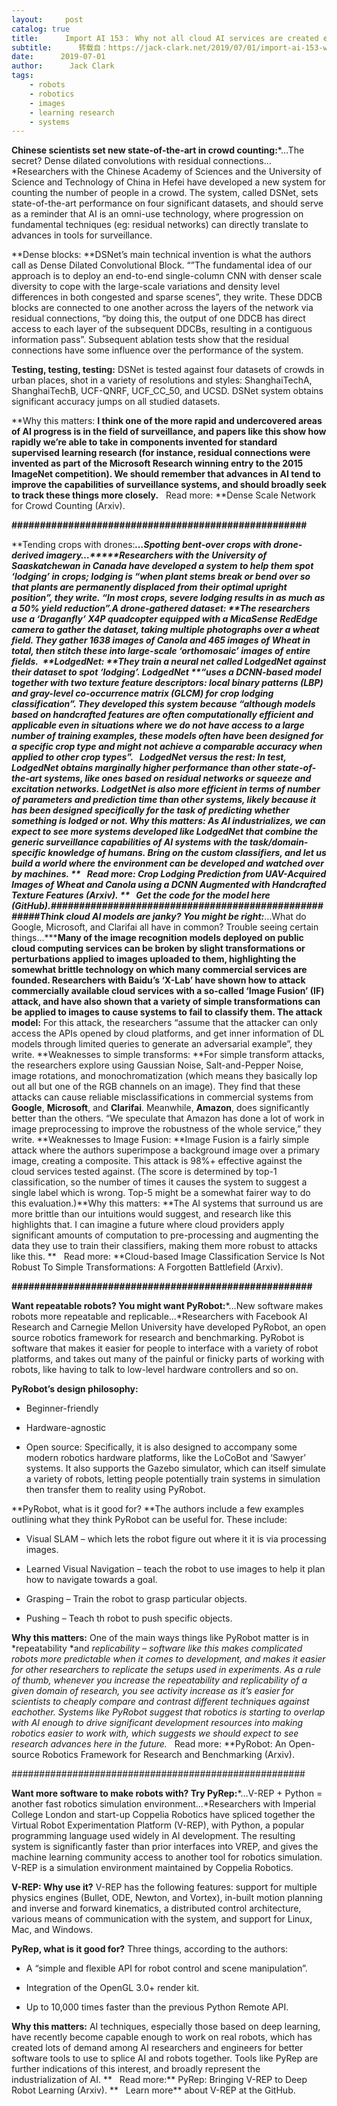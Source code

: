 ```yaml
---
layout:     post
catalog: true
title:      Import AI 153： Why not all cloud AI services are created equally; making more repeatable robots with PyRep; and surveying crops with drones
subtitle:      转载自：https://jack-clark.net/2019/07/01/import-ai-153-why-not-all-cloud-ai-services-are-created-equally-making-more-repeatable-robots-with-pyrep-and-surveying-crops-with-drones/
date:      2019-07-01
author:      Jack Clark
tags:
    - robots
    - robotics
    - images
    - learning research
    - systems
---
```


**Chinese scientists set new state-of-the-art in crowd counting:***…The secret? Dense dilated convolutions with residual connections…*Researchers with the Chinese Academy of Sciences and the University of Science and Technology of China in Hefei have developed a new system for counting the number of people in a crowd. The system, called DSNet, sets state-of-the-art performance on four significant datasets, and should serve as a reminder that AI is an omni-use technology, where progression on fundamental techniques (eg: residual networks) can directly translate to advances in tools for surveillance. 

**Dense blocks: **DSNet’s main technical invention is what the authors call as Dense Dilated Convolutional Block. “”The fundamental idea of our approach is to deploy an end-to-end single-column CNN with denser scale diversity to cope with the large-scale variations and density level differences in both congested and sparse scenes”, they write. These DDCB blocks are connected to one another across the layers of the network via residual connections, “by doing this, the output of one DDCB has direct access to each layer of the subsequent DDCBs, resulting in a contiguous information pass”. Subsequent ablation tests show that the residual connections have some influence over the performance of the system. 

**Testing, testing, testing:** DSNet is tested against four datasets of crowds in urban places, shot in a variety of resolutions and styles: ShanghaiTechA, ShanghaiTechB, UCF-QNRF, UCF_CC_50, and UCSD. DSNet system obtains significant accuracy jumps on all studied datasets.

**Why this matters: **I think one of the more rapid and undercovered areas of AI progress is in the field of surveillance, and papers like this show how rapidly we’re able to take in components invented for standard supervised learning research (for instance, residual connections were invented as part of the Microsoft Research winning entry to the 2015 ImageNet competition). We should remember that advances in AI tend to improve the capabilities of surveillance systems, and should broadly seek to track these things more closely.**   Read more: **Dense Scale Network for Crowd Counting (Arxiv). 

**####################################################**

**Tending crops with drones:*******…Spotting bent-over crops with drone-derived imagery…*****Researchers with the University of Saaskatchewan in Canada have developed a system to help them spot ‘lodging’ in crops; lodging is “when plant stems break or bend over so that plants are permanently displaced from their optimal upright position”, they write. “In most crops, severe lodging results in as much as a 50% yield reduction”.A drone-gathered dataset: **The researchers use a ‘Draganfly’ X4P quadcopter equipped with a MicaSense RedEdge camera to gather the dataset, taking multiple photographs over a wheat field. They gather 1638 images of Canola and 465 images of Wheat in total, then stitch these into large-scale ‘orthomosaic’ images of entire fields.  **LodgedNet: **They train a neural net called LodgedNet against their dataset to spot ‘lodging’. LodgedNet **“**uses a DCNN-based model together with two texture feature descriptors: local binary patterns (LBP) and gray-level co-occurrence matrix (GLCM) for crop lodging classification”. They developed this system because “although models based on handcrafted features are often computationally efficient and applicable even in situations where we do not have access to a large number of training examples, these models often have been designed for a specific crop type and might not achieve a comparable accuracy when applied to other crop types”.**   LodgedNet versus the rest: **In test, LodgedNet obtains marginally higher performance than other state-of-the-art systems, like ones based on residual networks or squeeze and excitation networks. LodgetNet is also more efficient in terms of number of parameters and prediction time than other systems, likely because it has been designed specifically for the task of predicting whether something is lodged or not. **Why this matters:** As AI industrializes, we can expect to see more systems developed like LodgedNet that combine the generic surveillance capabilities of AI systems with the task/domain-specific knowledge of humans. Bring on the custom classifiers, and let us build a world where the environment can be developed and watched over by machines. **   Read more: **Crop Lodging Prediction from UAV-Acquired Images of Wheat and Canola using a DCNN Augmented with Handcrafted Texture Features (Arxiv). **   Get the code** for the model here (GitHub).**#####################################################Think cloud AI models are janky? You might be right:*******…What do Google, Microsoft, and Clarifai all have in common? Trouble seeing certain things…*****Many of the image recognition models deployed on public cloud computing services can be broken by slight transformations or perturbations applied to images uploaded to them, highlighting the somewhat brittle technology on which many commercial services are founded. Researchers with Baidu’s ‘X-Lab’ have shown how to attack commercially available cloud services with a so-called ‘Image Fusion’ (IF) attack, and have also shown that a variety of simple transformations can be applied to images to cause systems to fail to classify them. The attack model:** For this attack, the researchers “assume that the attacker can only access the APIs opened by cloud platforms, and get inner information of DL models through limited queries to generate an adversarial example”, they write. **Weaknesses to simple transforms: **For simple transform attacks, the researchers explore using Gaussian Noise, Salt-and-Pepper Noise, image rotations, and monochromatization (which means they basically lop out all but one of the RGB channels on an image). They find that these attacks can cause reliable misclassifications in commercial systems from **Google**, **Microsoft**, and **Clarifai**. Meanwhile, **Amazon**, does significantly better than the others. “We speculate that Amazon has done a lot of work in image preprocessing to improve the robustness of the whole service,” they write. **Weaknesses to Image Fusion: **Image Fusion is a fairly simple attack where the authors superimpose a background image over a primary image, creating a composite. This attack is 98%+ effective against the cloud services tested against. (The score is determined by top-1 classification, so the number of times it causes the system to suggest a single label which is wrong. Top-5 might be a somewhat fairer way to do this evaluation.)**Why this matters: **The AI systems that surround us are more brittle than our intuitions would suggest, and research like this highlights that. I can imagine a future where cloud providers apply significant amounts of computation to pre-processing and augmenting the data they use to train their classifiers, making them more robust to attacks like this. **   Read more: **Cloud-based Image Classification Service Is Not Robust To Simple Transformations: A Forgotten Battlefield (Arxiv).

**#####################################################**

**Want repeatable robots? You might want PyRobot:***…New software makes robots more repeatable and replicable…*Researchers with Facebook AI Research and Carnegie Mellon University have developed PyRobot, an open source robotics framework for research and benchmarking. PyRobot is software that makes it easier for people to interface with a variety of robot platforms, and takes out many of the painful or finicky parts of working with robots, like having to talk to low-level hardware controllers and so on. 

**PyRobot’s design philosophy:**

- Beginner-friendly

- Hardware-agnostic 

- Open source: Specifically, it is also designed to accompany some modern robotics hardware platforms, like the LoCoBot and ‘Sawyer’ systems. It also supports the Gazebo simulator, which can itself simulate a variety of robots, letting people potentially train systems in simulation then transfer them to reality using PyRobot.


**PyRobot, what is it good for? **The authors include a few examples outlining what they think PyRobot can be useful for. These include:

- Visual SLAM – which lets the robot figure out where it it is via processing images. 

- Learned Visual Navigation – teach the robot to use images to help it plan how to navigate towards a goal. 

- Grasping – Train the robot to grasp particular objects. 

- Pushing – Teach th robot to push specific objects. 


**Why this matters:** One of the main ways things like PyRobot matter is in *repeatability *and *replicability *– software like this makes complicated robots more predictable when it comes to development, and makes it easier for other researchers to replicate the setups used in experiments. As a rule of thumb, whenever you increase the repeatability and replicability of a given domain of research, you see activity increase as it’s easier for scientists to cheaply compare and contrast different techniques against eachother. Systems like PyRobot suggest that robotics is starting to overlap with AI enough to drive significant development resources into making robotics easier to work with, which suggests we should expect to see research advances here in the future.**   Read more: **PyRobot: An Open-source Robotics Framework for Research and Benchmarking (Arxiv). 

#####################################################

**Want more software to make robots with? Try PyRep:***…V-REP + Python = another fast robotics simulation environment…*Researchers with Imperial College London and start-up Coppelia Robotics have spliced together the Virtual Robot Experimentation Platform (V-REP), with Python, a popular programming language used widely in AI development. The resulting system is significantly faster than prior interfaces into VREP, and gives the machine learning community access to another tool for robotics simulation. V-REP is a simulation environment maintained by Coppelia Robotics. 

**V-REP: Why use it?** V-REP has the following features: support for multiple physics engines (Bullet, ODE, Newton, and Vortex), in-built motion planning and inverse and forward kinematics, a distributed control architecture, various means of communication with the system, and support for Linux, Mac, and Windows. 

**PyRep, what is it good for?** Three things, according to the authors:

- A “simple and flexible API for robot control and scene manipulation”.

- Integration of the OpenGL 3.0+ render kit.

- Up to 10,000 times faster than the previous Python Remote API. 


**Why this matters:** AI techniques, especially those based on deep learning, have recently become capable enough to work on real robots, which has created lots of demand among AI researchers and engineers for better software tools to use to splice AI and robots together. Tools like PyRep are further indications of this interest, and broadly represent the industrialization of AI. **   Read more:** PyRep: Bringing V-REP to Deep Robot Learning (Arxiv). **   Learn more** about V-REP at the GitHub.
